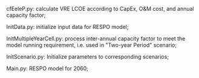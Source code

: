 cfEeleP.py: calculate VRE LCOE according to CapEx, O&M cost, and annual capacity factor;

InitData.py: initialize input data for RESPO model;

InitMultipleYearCell.py: process inter-annual capacity factor to meet the model running requirement, i.e. used in "Two-year Period" scenario;

InitScenario.py: Initialize parameters to corresponding scenarios;

Main.py: RESPO model for 2060; 
